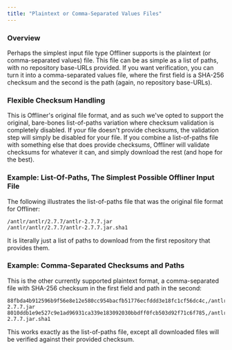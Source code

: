 ```yaml
---
title: "Plaintext or Comma-Separated Values Files"
---
```


### Overview

Perhaps the simplest input file type Offliner supports is the plaintext (or comma-separated values) file. This file can be as simple as a list of paths, with no repository base-URLs provided. If you want verification, you can turn it into a comma-separated values file, where the first field is a SHA-256 checksum and the second is the path (again, no repository base-URLs).

### Flexible Checksum Handling

This is Offliner's original file format, and as such we've opted to support the original, bare-bones list-of-paths variation where checksum validation is completely disabled. If your file doesn't provide checksums, the validation step will simply be disabled for your file. If you combine a list-of-paths file with something else that does provide checksums, Offliner will validate checksums for whatever it can, and simply download the rest (and hope for the best).

### Example: List-Of-Paths, The Simplest Possible Offliner Input File

The following illustrates the list-of-paths file that was the original file format for Offliner:

```
/antlr/antlr/2.7.7/antlr-2.7.7.jar
/antlr/antlr/2.7.7/antlr-2.7.7.jar.sha1
```

It is literally just a list of paths to download from the first repository that provides them.

### Example: Comma-Separated Checksums and Paths

This is the other currently supported plaintext format, a comma-separated file with SHA-256 checksum in the first field and path in the second:

```
88fbda4b912596b9f56e8e12e580cc954bacfb51776ecfddd3e18fc1cf56dc4c,/antlr/antlr/2.7.7/antlr-2.7.7.jar
8010ddb1e9e527c9e1ad96931ca339e183092030bbdff0fcb503d92f71c6f785,/antlr/antlr/2.7.7/antlr-2.7.7.jar.sha1
```

This works exactly as the list-of-paths file, except all downloaded files will be verified against their provided checksum.


